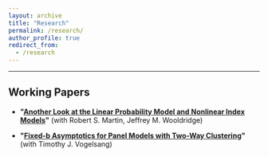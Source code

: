 ```yaml
---
layout: archive
title: "Research"
permalink: /research/
author_profile: true
redirect_from:
  - /research
---
```



<hr>

## Working Papers
* **"[Another Look at the Linear Probability Model and Nonlinear Index Models](https://arxiv.org/abs/2308.15338)"** (with Robert S. Martin, Jeffrey M. Wooldridge)

* **"[Fixed-b Asymptotics for Panel Models with Two-Way Clustering](https://arxiv.org/abs/2309.08707)"** (with Timothy J. Vogelsang)
